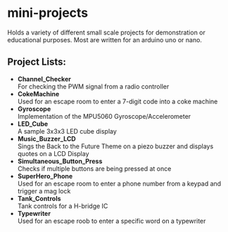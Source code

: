 # mini-projects
Holds a variety of different small scale projects for demonstration or educational purposes. Most are written for an arduino uno or nano.

## Project Lists:

- **Channel_Checker**  
For checking the PWM signal from a radio controller
- **CokeMachine**  
Used for an escape room to enter a 7-digit code into a coke machine
- **Gyroscope**  
Implementation of the MPU5060 Gyroscope/Accelerometer  
- **LED_Cube**  
A sample 3x3x3 LED cube display
- **Music\_Buzzer\_LCD**  
Sings the Back to the Future Theme on a piezo buzzer and displays quotes on a LCD Display
- **Simultaneous\_Button\_Press**  
Checks if multiple buttons are being pressed at once
- **SuperHero_Phone**  
Used for an escape room to enter a phone number from a keypad and trigger a mag lock
- **Tank_Controls**  
Tank controls for a H-bridge IC
- **Typewriter**  
Used for an escape roob to enter a specific word on a typewriter